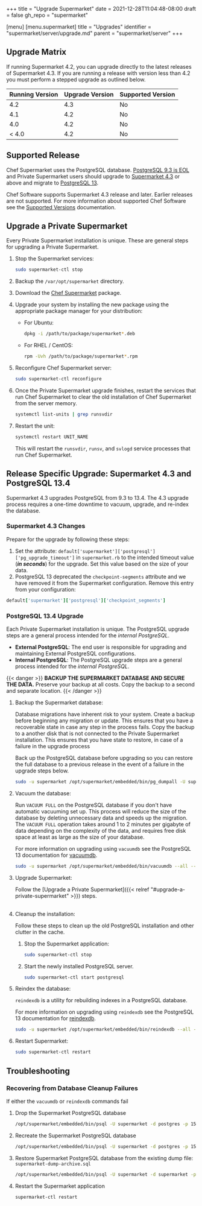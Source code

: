 +++
title = "Upgrade Supermarket"
date = 2021-12-28T11:04:48-08:00
draft = false
gh_repo = "supermarket"

[menu]
  [menu.supermarket]
    title = "Upgrades"
    identifier = "supermarket/server/upgrade.md"
    parent = "supermarket/server"
+++

<!-- markdownlint-disable MD033 -->
## Upgrade Matrix

  If running Supermarket 4.2, you can upgrade directly to the latest releases of Supermarket 4.3. If you are running a release with version less than 4.2 you must perform a stepped upgrade as outlined below.

Running Version | Upgrade Version | Supported Version
----------------|-----------------|------------------
4.2             | 4.3             | No
4.1             | 4.2             | No
4.0             | 4.2             | No
< 4.0           | 4.2             | No

## Supported Release

Chef Supermarket uses the PostgreSQL database. [PostgreSQL 9.3 is EOL](https://endoflife.date/postgresql) and Private Supermarket users should upgrade to [Supermarket 4.3](https://www.chef.io/downloads/tools/supermarket) or above and migrate to [PostgreSQL 13](https://www.postgresql.org/about/news/postgresql-13-released-2077/).

Chef Software supports Supermarket 4.3 release and later. Earlier releases are not supported. For more information about supported Chef Software see the [Supported Versions](https://docs.chef.io/versions/#supported-commercial-distributions) documentation.

## Upgrade a Private Supermarket

Every Private Supermarket installation is unique. These are general steps for upgrading a Private Supermarket.

  1. Stop the Supermarket services:

        ```bash
        sudo supermarket-ctl stop
        ```

  1. Backup the `/var/opt/supermarket` directory.
  1. Download the [Chef Supermarket](https://www.chef.io/downloads/tools/supermarket) package.
  1. Upgrade your system by installing the new package using the appropriate package manager for your distribution:
     - For Ubuntu:

         ```bash
         dpkg -i /path/to/package/supermarket*.deb
         ```

     - For RHEL / CentOS:

         ```bash
         rpm -Uvh /path/to/package/supermarket*.rpm
         ```

  1. Reconfigure Chef Supermarket server:

      ```bash
      sudo supermarket-ctl reconfigure
      ```

  1. Once the Private Supermarket upgrade finishes, restart the services that run Chef Supermarket to clear the old installation of Chef Supermarket from the server memory.

      ```bash
      systemctl list-units | grep runsvdir
      ```

  1. Restart the unit:

      ```bash
      systemctl restart UNIT_NAME
      ```

      This will restart the `runsvdir`, `runsv`, and `svlogd` service processes that run Chef Supermarket.

## Release Specific Upgrade: Supermarket 4.3 and PostgreSQL 13.4

Supermarket 4.3 upgrades PostgreSQL from 9.3 to 13.4. The 4.3 upgrade process requires a one-time downtime to vacuum, upgrade, and re-index the database.

### Supermarket 4.3 Changes

Prepare for the upgrade by following these steps:

1. Set the attribute: `default['supermarket']['postgresql']['pg_upgrade_timeout']` in `supermarket.rb` to the intended timeout value (***in seconds***) for the upgrade. Set this value based on the size of your data.
1. PostgreSQL 13 deprecated the `checkpoint-segments` attribute and we have removed it from the Supermarket configuration. Remove this entry from your configuration:

  ```ruby
  default['supermarket']['postgresql']['checkpoint_segments']
  ```

### PostgreSQL 13.4 Upgrade

Each Private Supermarket installation is unique. The PostgreSQL upgrade steps are a general process intended for the _internal PostgreSQL_.

- **External PostgreSQL**: The end user is responsible for upgrading and maintaining External PostgreSQL configurations.
- **Internal PostgreSQL**: The PostgreSQL upgrade steps are a general process intended for the _internal PostgreSQL_.

{{< danger >}}
**BACKUP THE SUPERMARKET DATABASE AND SECURE THE DATA.** Preserve your backup at all costs. Copy the backup to a second and separate location.
{{< /danger >}}

1. Backup the Supermarket database:

    Database migrations have inherent risk to your system. Create a backup before beginning any migration or update. This ensures that you have a recoverable state in case any step in the process fails. Copy the backup to a another disk that is not connected to the Private Supermarket installation. This ensures that you have state to restore, in case of a failure in the upgrade process

    Back up the PostgreSQL database before upgrading so you can restore the full database to a previous release in the event of a failure in the upgrade steps below.

    ```bash
    sudo -u supermarket /opt/supermarket/embedded/bin/pg_dumpall -U supermarket 1543 > /  tmp/supermarket-dump.sql
    ```

1. Vacuum the database:

    Run `VACUUM FULL` on the PostgreSQL database if you don't have automatic vacuuming set up. This process will reduce the size of the database by deleting unnecessary data and speeds up the migration. The `VACUUM FULL` operation takes around 1 to 2 minutes per gigabyte of data depending on the complexity of the data, and requires free disk space at least as large as the size of your database.

    For more information on upgrading using `vacuumdb` see the PostgreSQL 13   documentation for [vacuumdb](https://www.postgresql.org/docs/13/app-vacuumdb.html).

      ```bash
      sudo -u supermarket /opt/supermarket/embedded/bin/vacuumdb --all --full -p 15432
      ```

1. Upgrade Supermarket:

    Follow the [Upgrade a Private Supermarket]({{< relref "#upgrade-a-private-supermarket" >}}) steps.
<br></br>

1. Cleanup the installation:

    Follow these steps to clean up the old PostgreSQL installation and other clutter in the cache.

    1. Stop the Supermarket application:

        ```bash
        sudo supermarket-ctl stop
        ```

    1. Start the newly installed PostgreSQL server.

        ```bash
        sudo supermarket-ctl start postgresql
        ```

1. Reindex the database:

    `reindexdb` is a utility for rebuilding indexes in a PostgreSQL database.

    For more information on upgrading using `reindexdb` see the PostgreSQL 13   documentation for [reindexdb](https://www.postgresql.org/docs/13/app-reindexdb.html).

    ```bash
    sudo -u supermarket /opt/supermarket/embedded/bin/reindexdb --all -p 15432
    ```

1. Restart Supermarket:

    ```bash
    sudo supermarket-ctl restart
    ```

## Troubleshooting

### Recovering from Database Cleanup Failures

If either the `vacuumdb` or `reindexdb` commands fail

1. Drop the Supermarket PostgreSQL database

    ```bash
    /opt/supermarket/embedded/bin/psql -U supermarket -d postgres -p 15432 -c "drop database supermarket"
    ```

1. Recreate the Supermarket PostgreSQL database

    ```bash
    /opt/supermarket/embedded/bin/psql -U supermarket -d postgres -p 15432 -c "create database supermarket"
    ```

1. Restore Supermarket PostgreSQL database from the existing dump file: `supermarket-dump-archive.sql`

    ```bash
    /opt/supermarket/embedded/bin/psql -U supermarket -d supermarket -p 15432 -f /tmp/supermarket-dump-archive.sql
    ```

1. Restart the Supermarket application

    ```bash
    supermarket-ctl restart
    ```
